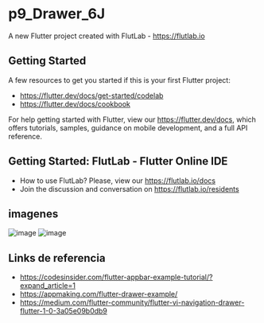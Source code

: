 # p9_Drawer_6J

A new Flutter project created with FlutLab - https://flutlab.io

## Getting Started

A few resources to get you started if this is your first Flutter project:

- https://flutter.dev/docs/get-started/codelab
- https://flutter.dev/docs/cookbook

For help getting started with Flutter, view our
https://flutter.dev/docs, which offers tutorials,
samples, guidance on mobile development, and a full API reference.

## Getting Started: FlutLab - Flutter Online IDE

- How to use FlutLab? Please, view our https://flutlab.io/docs
- Join the discussion and conversation on https://flutlab.io/residents
## imagenes
![image](https://github.com/BarriosRosalesJosue465/P9_Drawer/assets/143548449/5b5de14d-8f15-4880-847d-02420386eb1c)
![image](https://github.com/BarriosRosalesJosue465/P9_Drawer/assets/143548449/85db6918-9222-47df-aab5-f4c5be70d4d2)

## Links de referencia
- https://codesinsider.com/flutter-appbar-example-tutorial/?expand_article=1
- https://appmaking.com/flutter-drawer-example/
- https://medium.com/flutter-community/flutter-vi-navigation-drawer-flutter-1-0-3a05e09b0db9
